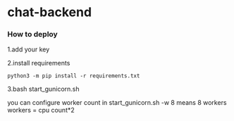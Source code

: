 # chat-backend

### How to deploy

1.add your key

2.install requirements

```python3 -m pip install -r requirements.txt```

3.bash start_gunicorn.sh

you can configure worker count in start_gunicorn.sh
-w 8 means 8 workers
workers = cpu count*2

